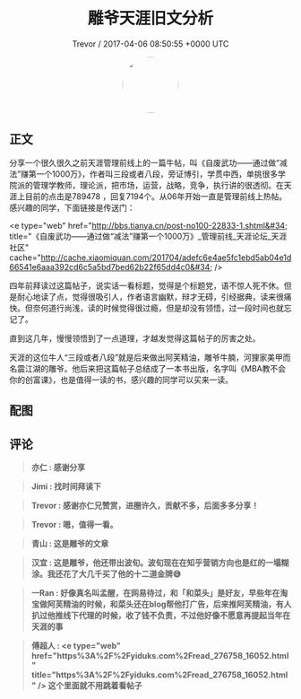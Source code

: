 <h1 align="center">雕爷天涯旧文分析</h1>
<p align="center">
    <a>Trevor / 2017-04-06 08:50:55 &#43;0000 UTC</a>
</p>

<div align="center">
    <img src="https://images.zsxq.com/FnISayVkW22ZVBGu6gGJ4iQCLV7-?e=1590940799&amp;token=kIxbL07-8jAj8w1n4s9zv64FuZZNEATmlU_Vm6zD:gTYAdZm4Ld4q_ynqUgqZoND4vPA=" width="100" height="100" style="border:1px solid;border-radius:50%; color:#ffffff"/>
</div>

## 正文

<div>
分享一个很久很久之前天涯管理前线上的一篇牛帖，叫《自废武功——通过做“减法”赚第一个1000万》，作者叫三段或者八段，旁证博引，学贯中西，单挑很多学院派的管理学教师，理论派，把市场，运营，战略，竞争，执行讲的很透彻。在天涯上目前的点击是789478 ，回复7194个。从06年开始一直是管理前线上热帖。感兴趣的同学，下面链接是传送门：

&lt;e type=&#34;web&#34; href=&#34;http://bbs.tianya.cn/post-no100-22833-1.shtml&#34; title=&#34;《自废武功——通过做“减法”赚第一个1000万》_管理前线_天涯论坛_天涯社区&#34; cache=&#34;http://cache.xiaomiquan.com/201704/adefc6e4ae5fc1ebd5ab04e1d66541e6aaa392cd6c5a5bd7bed62b22f65dd4c0&#34; /&gt;

四年前拜读过这篇帖子，说实话一看标题，觉得是个标题党，语不惊人死不休。但是耐心地读了点，觉得很吸引人，作者语言幽默，辩才无碍，引经据典，读来很痛快。但奈何道行尚浅，读的时候觉得很过瘾，但是却没有领悟，过一段时间也就忘记了。

直到这几年，慢慢领悟到了一点道理，才越发觉得这篇帖子的厉害之处。

天涯的这位牛人“三段或者八段”就是后来做出阿芙精油，雕爷牛腩，河狸家美甲而名震江湖的雕爷。他后来把这篇帖子总结成了一本书出版，名字叫《MBA教不会你的创富课》，也是值得一读的书，感兴趣的同学可以买来一读。
</div>

## 配图
<div class="image" align="center">

</div>

## 评论

<div align="left">
<div>

<blockquote >
<span> <strong>亦仁 : 感谢分享 </strong></span>
</blockquote>

<blockquote >
<span> <strong>Jimi : 找时间拜读下 </strong></span>
</blockquote>

<blockquote >
<span> <strong>Trevor : 感谢亦仁兄赞赏，进圈许久，贡献不多，后面多多分享！ </strong></span>
</blockquote>

<blockquote >
<span> <strong>Trevor : 嗯，值得一看。 </strong></span>
</blockquote>

<blockquote >
<span> <strong>青山 : 这是雕爷的文章 </strong></span>
</blockquote>

<blockquote >
<span> <strong>汉宜 : 这是雕爷，他还带出波旬。波旬现在在知乎营销方向也是红的一塌糊涂。我还花了大几千买了他的十二道金牌😅 </strong></span>
</blockquote>

<blockquote >
<span> <strong>一Ran : 好像真名叫孟醒，在网易待过，和「和菜头」是好友，早些年在淘宝做阿芙精油的时候，和菜头还在blog帮他打广告，后来推阿芙精油，有人扒过他推线下代理的时候，收了钱不负责，不过他好像不愿意再提起当年在天涯的事 </strong></span>
</blockquote>

<blockquote >
<span> <strong>傅超人 : &lt;e type=&#34;web&#34; href=&#34;https%3A%2F%2Fyiduks.com%2Fread_276758_16052.html&#34; title=&#34;https%3A%2F%2Fyiduks.com%2Fread_276758_16052.html&#34; /&gt;
这个里面就不用跳着看帖子 </strong></span>
</blockquote>

</div>
</div>